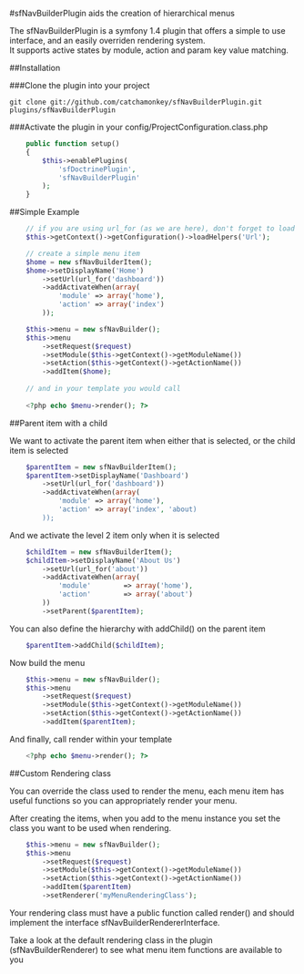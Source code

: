 #sfNavBuilderPlugin aids the creation of hierarchical menus

The sfNavBuilderPlugin is a symfony 1.4 plugin that offers a simple to use interface, 
and an easily overriden rendering system.  
It supports active states by module, action and param key value matching.

##Installation

###Clone the plugin into your project

    git clone git://github.com/catchamonkey/sfNavBuilderPlugin.git plugins/sfNavBuilderPlugin

###Activate the plugin in your config/ProjectConfiguration.class.php
```php
    public function setup()
    {
        $this->enablePlugins(
            'sfDoctrinePlugin',
            'sfNavBuilderPlugin'
        );
    }
```
##Simple Example
```php
    // if you are using url_for (as we are here), don't forget to load the helper
    $this->getContext()->getConfiguration()->loadHelpers('Url');

    // create a simple menu item
    $home = new sfNavBuilderItem();
    $home->setDisplayName('Home')
        ->setUrl(url_for('dashboard'))
        ->addActivateWhen(array(
            'module' => array('home'),
            'action' => array('index')
        ));

    $this->menu = new sfNavBuilder();
    $this->menu
        ->setRequest($request)
        ->setModule($this->getContext()->getModuleName())
        ->setAction($this->getContext()->getActionName())
        ->addItem($home);
    
    // and in your template you would call
    
    <?php echo $menu->render(); ?>
```
##Parent item with a child

We want to activate the parent item when either that is selected, or the child
item is selected
```php
    $parentItem = new sfNavBuilderItem();
    $parentItem->setDisplayName('Dashboard')
        ->setUrl(url_for('dashboard'))
        ->addActivateWhen(array(
            'module' => array('home'),
            'action' => array('index', 'about)
        ));
```
And we activate the level 2 item only when it is selected
```php
    $childItem = new sfNavBuilderItem();
    $childItem->setDisplayName('About Us')
        ->setUrl(url_for('about'))
        ->addActivateWhen(array(
            'module'        => array('home'),
            'action'        => array('about')
        ))
        ->setParent($parentItem);
```
You can also define the hierarchy with addChild() on the parent item
```php
    $parentItem->addChild($childItem);
```
Now build the menu
```php
    $this->menu = new sfNavBuilder();
    $this->menu
        ->setRequest($request)
        ->setModule($this->getContext()->getModuleName())
        ->setAction($this->getContext()->getActionName())
        ->addItem($parentItem);
```
And finally, call render within your template
```php
    <?php echo $menu->render(); ?>
```
##Custom Rendering class

You can override the class used to render the menu, each menu item has useful
functions so you can appropriately render your menu.

After creating the items, when you add to the menu instance you set the class you 
want to be used when rendering.
```php
    $this->menu = new sfNavBuilder();
    $this->menu
        ->setRequest($request)
        ->setModule($this->getContext()->getModuleName())
        ->setAction($this->getContext()->getActionName())
        ->addItem($parentItem)
        ->setRenderer('myMenuRenderingClass');
```
Your rendering class must have a public function called render() and should implement the 
interface sfNavBuilderRendererInterface.  

Take a look at the default rendering class in the plugin (sfNavBuilderRenderer) to see what menu item 
functions are available to you